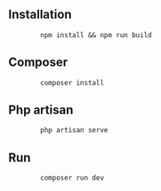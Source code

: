 ## Installation 


            npm install && npm run build

## Composer

            composer install

## Php artisan

            php artisan serve

## Run

            composer run dev
